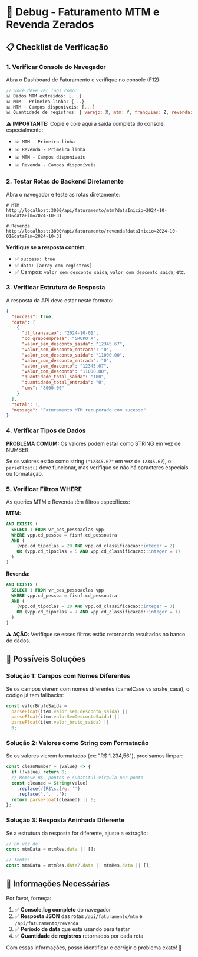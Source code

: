 # 🐛 Debug - Faturamento MTM e Revenda Zerados

## 📋 Checklist de Verificação

### 1. Verificar Console do Navegador

Abra o Dashboard de Faturamento e verifique no console (F12):

```javascript
// Você deve ver logs como:
📊 Dados MTM extraídos: [...]
📊 MTM - Primeira linha: {...}
📊 MTM - Campos disponíveis: [...]
📊 Quantidade de registros: { varejo: X, mtm: Y, franquias: Z, revenda: W }
```

**⚠️ IMPORTANTE:** Copie e cole aqui a saída completa do console, especialmente:

- `📊 MTM - Primeira linha`
- `📊 Revenda - Primeira linha`
- `📊 MTM - Campos disponíveis`
- `📊 Revenda - Campos disponíveis`

### 2. Testar Rotas do Backend Diretamente

Abra o navegador e teste as rotas diretamente:

```
# MTM
http://localhost:3000/api/faturamento/mtm?dataInicio=2024-10-01&dataFim=2024-10-31

# Revenda
http://localhost:3000/api/faturamento/revenda?dataInicio=2024-10-01&dataFim=2024-10-31
```

**Verifique se a resposta contém:**

- ✅ `success: true`
- ✅ `data: [array com registros]`
- ✅ Campos: `valor_sem_desconto_saida`, `valor_com_desconto_saida`, etc.

### 3. Verificar Estrutura de Resposta

A resposta da API deve estar neste formato:

```json
{
  "success": true,
  "data": [
    {
      "dt_transacao": "2024-10-01",
      "cd_grupoempresa": "GRUPO X",
      "valor_sem_desconto_saida": "12345.67",
      "valor_sem_desconto_entrada": "0",
      "valor_com_desconto_saida": "11000.00",
      "valor_com_desconto_entrada": "0",
      "valor_sem_desconto": "12345.67",
      "valor_com_desconto": "11000.00",
      "quantidade_total_saida": "100",
      "quantidade_total_entrada": "0",
      "cmv": "8000.00"
    }
  ],
  "total": 1,
  "message": "Faturamento MTM recuperado com sucesso"
}
```

### 4. Verificar Tipos de Dados

**PROBLEMA COMUM:** Os valores podem estar como STRING em vez de NUMBER.

Se os valores estão como string (`"12345.67"` em vez de `12345.67`), o `parseFloat()` deve funcionar, mas verifique se não há caracteres especiais ou formatação.

### 5. Verificar Filtros WHERE

As queries MTM e Revenda têm filtros específicos:

**MTM:**

```sql
AND EXISTS (
  SELECT 1 FROM vr_pes_pessoaclas vpp
  WHERE vpp.cd_pessoa = fisnf.cd_pessoatra
  AND (
    (vpp.cd_tipoclas = 20 AND vpp.cd_classificacao::integer = 2)
    OR (vpp.cd_tipoclas = 5 AND vpp.cd_classificacao::integer = 1)
  )
)
```

**Revenda:**

```sql
AND EXISTS (
  SELECT 1 FROM vr_pes_pessoaclas vpp
  WHERE vpp.cd_pessoa = fisnf.cd_pessoatra
  AND (
    (vpp.cd_tipoclas = 20 AND vpp.cd_classificacao::integer = 3)
    OR (vpp.cd_tipoclas = 7 AND vpp.cd_classificacao::integer = 1)
  )
)
```

**⚠️ AÇÃO:** Verifique se esses filtros estão retornando resultados no banco de dados.

## 🔧 Possíveis Soluções

### Solução 1: Campos com Nomes Diferentes

Se os campos vierem com nomes diferentes (camelCase vs snake_case), o código já tem fallbacks:

```javascript
const valorBrutoSaida =
  parseFloat(item.valor_sem_desconto_saida) ||
  parseFloat(item.valorSemDescontoSaida) ||
  parseFloat(item.valor_bruto_saida) ||
  0;
```

### Solução 2: Valores como String com Formatação

Se os valores vierem formatados (ex: "R$ 1.234,56"), precisamos limpar:

```javascript
const cleanNumber = (value) => {
  if (!value) return 0;
  // Remove R$, pontos e substitui vírgula por ponto
  const cleaned = String(value)
    .replace(/[R$\s.]/g, '')
    .replace(',', '.');
  return parseFloat(cleaned) || 0;
};
```

### Solução 3: Resposta Aninhada Diferente

Se a estrutura da resposta for diferente, ajuste a extração:

```javascript
// Em vez de:
const mtmData = mtmRes.data || [];

// Tente:
const mtmData = mtmRes.data?.data || mtmRes.data || [];
```

## 📝 Informações Necessárias

Por favor, forneça:

1. ✅ **Console.log completo** do navegador
2. ✅ **Resposta JSON** das rotas `/api/faturamento/mtm` e `/api/faturamento/revenda`
3. ✅ **Período de data** que está usando para testar
4. ✅ **Quantidade de registros** retornados por cada rota

Com essas informações, posso identificar e corrigir o problema exato! 🚀
